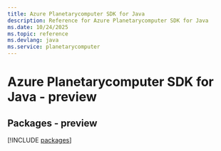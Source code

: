 ```yaml
---
title: Azure Planetarycomputer SDK for Java
description: Reference for Azure Planetarycomputer SDK for Java
ms.date: 10/24/2025
ms.topic: reference
ms.devlang: java
ms.service: planetarycomputer
---
```

# Azure Planetarycomputer SDK for Java - preview
## Packages - preview
[!INCLUDE [packages](planetarycomputer-index.md)]